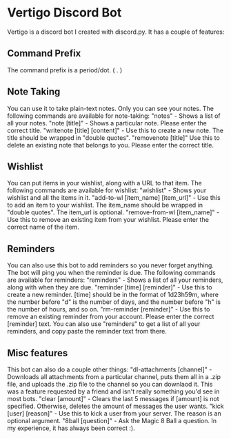 # Vertigo Discord Bot
Vertigo is a discord bot I created with discord.py. It has a couple of features:

## Command Prefix
The command prefix is a period/dot. ( . )

## Note Taking
You can use it to take plain-text notes. Only you can see your notes. The following commands are available for note-taking:
"notes" - Shows a list of all your notes.
"note [title]" - Shows a particular note. Please enter the correct title.
"writenote [title] [content]" - Use this to create a new note. The title should be wrapped in "double quotes".
"removenote [title]" Use this to delete an existing note that belongs to you. Please enter the correct title.

## Wishlist
You can put items in your wishlist, along with a URL to that item. The following commands are available for wishlist:
"wishlist" - Shows your wishlist and all the items in it.
"add-to-wl [item_name] [item_url]" - Use this to add an item to your wishlist. The item_name should be wrapped in "double quotes". The item_url is optional. 
"remove-from-wl [item_name]" - Use this to remove an existing item from your wishlist. Please enter the correct name of the item.

## Reminders
You can also use this bot to add reminders so you never forget anything. The bot will ping you when the reminder is due. The following commands are available for reminders:
"reminders" - Shows a list of all your reminders, along with when they are due.
"reminder [time] [reminder]" - Use this to create a new reminder. [time] should be in the format of 1d23h59m, where the number before "d" is the number of days, and the number before "h" is the number of hours, and so on.
"rm-reminder [reminder]" - Use this to remove an existing reminder from your account. Please enter the correct [reminder] text. You can also use "reminders" to get a list of all your reminders, and copy paste the reminder text from there.

## Misc features
This bot can also do a couple other things:
"dl-attachments [channel]" - Downloads all attachments from a particular channel, puts them all in a .zip file, and uploads the .zip file to the channel so you can downlaod it. This was a feature requested by a friend and isn't really something you'd see in most bots.
"clear [amount]" - Clears the last 5 messages if [amount] is not specified. Otherwise, deletes the amount of messages the user wants.
"kick [user] [reason]" - Use this to kick a user from your server. The reason is an optional argument.
"8ball [question]" - Ask the Magic 8 Ball a question. In my experience, it has always been correct :).